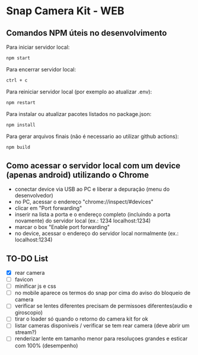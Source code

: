 # Snap Camera Kit - WEB
## Comandos NPM úteis no desenvolvimento
Para iniciar servidor local:
```sh
npm start
```

Para encerrar servidor local:
```sh
ctrl + c
```

Para reiniciar servidor local (por exemplo ao atualizar .env):
```sh
npm restart
```

Para instalar ou atualizar pacotes listados no package.json:
```sh
npm install
```

Para gerar arquivos finais (não é necessario ao utilizar github actions):
```sh
npm build
```

## Como acessar o servidor local com um device (apenas android) utilizando o Chrome
- conectar device via USB ao PC e liberar a depuração (menu do desenvolvedor)
- no PC, acessar o endereço "chrome://inspect/#devices"
- clicar em "Port forwarding"
- inserir na lista a porta e o endereço completo (incluindo a porta novamente) do servidor local (ex.: 1234 localhost:1234)
- marcar o box "Enable port forwarding"
- no device, acessar o endereço do servidor local normalmente (ex.: localhost:1234)

## TO-DO List
- [x] rear camera
- [ ] favicon
- [ ] minificar js e css
- [ ] no mobile aparece os termos do snap por cima do aviso do bloqueio de camera
- [ ] verificar se lentes diferentes precisam de permissoes diferentes(audio e giroscopio)
- [ ] tirar o loader só quando o retorno do camera kit for ok
- [ ] listar cameras disponiveis / verificar se tem rear camera (deve abrir um stream?)
- [ ] renderizar lente em tamanho menor para resoluçoes grandes e esticar com 100% (desempenho)
